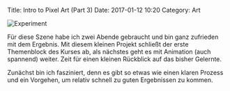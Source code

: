 Title: Intro to Pixel Art (Part 3)
Date: 2017-01-12 10:20
Category: Art

![Experiment]({filename}/images/scene.png)

Für diese Szene habe ich zwei Abende gebraucht und bin ganz zufrieden mit dem Ergebnis. Mit diesem kleinen Projekt schließt der erste Themenblock des Kurses ab, als nächstes geht es mit Animation (auch spannend) weiter. Zeit für einen kleinen Rückblick auf das bisher Gelernte.

Zunächst bin ich fasziniert, denn es gibt so etwas wie einen klaren Prozess und ein Vorgehen, um relativ schnell zu guten Ergebnissen zu kommen. 